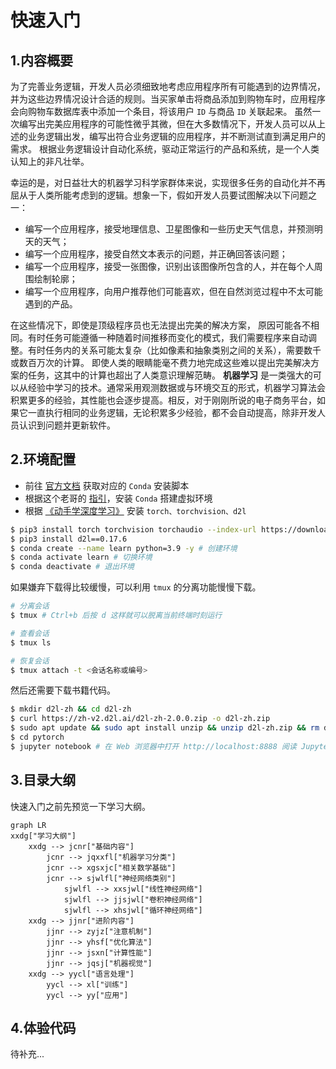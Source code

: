 # 快速入门

## 1.内容概要

为了完善业务逻辑，开发人员必须细致地考虑应用程序所有可能遇到的边界情况，并为这些边界情况设计合适的规则。当买家单击将商品添加到购物车时，应用程序会向购物车数据库表中添加一个条目，将该用户 `ID` 与商品 `ID` 关联起来。 虽然一次编写出完美应用程序的可能性微乎其微，但在大多数情况下，开发人员可以从上述的业务逻辑出发，编写出符合业务逻辑的应用程序，并不断测试直到满足用户的需求。 根据业务逻辑设计自动化系统，驱动正常运行的产品和系统，是一个人类认知上的非凡壮举。

幸运的是，对日益壮大的机器学习科学家群体来说，实现很多任务的自动化并不再屈从于人类所能考虑到的逻辑。想象一下，假如开发人员要试图解决以下问题之一：

*   编写一个应用程序，接受地理信息、卫星图像和一些历史天气信息，并预测明天的天气；
*   编写一个应用程序，接受自然文本表示的问题，并正确回答该问题；
*   编写一个应用程序，接受一张图像，识别出该图像所包含的人，并在每个人周围绘制轮廓；
*   编写一个应用程序，向用户推荐他们可能喜欢，但在自然浏览过程中不太可能遇到的产品。

在这些情况下，即使是顶级程序员也无法提出完美的解决方案， 原因可能各不相同。有时任务可能遵循一种随着时间推移而变化的模式，我们需要程序来自动调整。有时任务内的关系可能太复杂（比如像素和抽象类别之间的关系），需要数千或数百万次的计算。 即使人类的眼睛能毫不费力地完成这些难以提出完美解决方案的任务，这其中的计算也超出了人类意识理解范畴。 **机器学习** 是一类强大的可以从经验中学习的技术。通常采用观测数据或与环境交互的形式，机器学习算法会积累更多的经验，其性能也会逐步提高。相反，对于刚刚所说的电子商务平台，如果它一直执行相同的业务逻辑，无论积累多少经验，都不会自动提高，除非开发人员认识到问题并更新软件。

## 2.环境配置

-   前往 [官方文档](https://www.anaconda.com/download/success) 获取对应的 `Conda` 安装脚本
-   根据这个老哥的 [指引](https://zhuanlan.zhihu.com/p/459607806)，安装 `Conda` 搭建虚拟环境
-   根据 [《动手学深度学习》](https://zh.d2l.ai/chapter_installation/index.html) 安装 `torch、torchvision、d2l`

```bash
$ pip3 install torch torchvision torchaudio --index-url https://download.pytorch.org/whl/cu121
$ pip3 install d2l==0.17.6
$ conda create --name learn python=3.9 -y # 创建环境
$ conda activate learn # 切换环境
$ conda deactivate # 退出环境

```

如果嫌弃下载得比较缓慢，可以利用 `tmux` 的分离功能慢慢下载。

```bash
# 分离会话
$ tmux # Ctrl+b 后按 d 这样就可以脱离当前终端时刻运行

# 查看会话
$ tmux ls

# 恢复会话
$ tmux attach -t <会话名称或编号>

```

然后还需要下载书籍代码。

```bash
$ mkdir d2l-zh && cd d2l-zh
$ curl https://zh-v2.d2l.ai/d2l-zh-2.0.0.zip -o d2l-zh.zip
$ sudo apt update && sudo apt install unzip && unzip d2l-zh.zip && rm d2l-zh.zip
$ cd pytorch
$ jupyter notebook # 在 Web 浏览器中打开 http://localhost:8888 阅读 Jupyter 笔记本

```

## 3.目录大纲

快速入门之前先预览一下学习大纲。

```mermaid
graph LR
xxdg["学习大纲"] 
    xxdg --> jcnr["基础内容"]
        jcnr --> jqxxfl["机器学习分类"]
        jcnr --> xgsxjc["相关数学基础"]
        jcnr --> sjwlfl["神经网络类别"]
            sjwlfl --> xxsjwl["线性神经网络"]
            sjwlfl --> jjsjwl["卷积神经网络"]
            sjwlfl --> xhsjwl["循环神经网络"]
	xxdg --> jjnr["进阶内容"] 
        jjnr --> zyjz["注意机制"]
        jjnr --> yhsf["优化算法"]
        jjnr --> jsxn["计算性能"]
        jjnr --> jqsj["机器视觉"]
	xxdg --> yycl["语言处理"]
		yycl --> xl["训练"]
		yycl --> yy["应用"]

```

## 4.体验代码

待补充...

